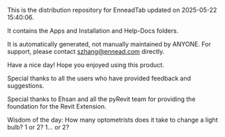 This is the distribution repository for EnneadTab updated on 2025-05-22 15:40:06.

It contains the Apps and Installation and Help-Docs folders.

It is automatically generated, not manually maintained by ANYONE.
For support, please contact szhang@ennead.com directly.

Have a nice day! Hope you enjoyed using this product.

Special thanks to all the users who have provided feedback and suggestions.

Special thanks to Ehsan and all the pyRevit team for providing the foundation for the Revit Extension.



Wisdom of the day:
How many optometrists does it take to change a light bulb? 1 or 2? 1... or 2?
